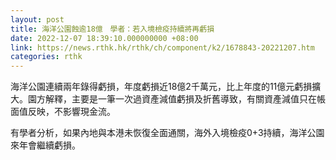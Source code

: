 ```yaml
---
layout: post
title: 海洋公園蝕逾18億　學者：若入境檢疫持續將再虧損
date: 2022-12-07 18:39:10.000000000 +08:00
link: https://news.rthk.hk/rthk/ch/component/k2/1678843-20221207.htm
categories: rthk
---
```


海洋公園連續兩年錄得虧損，年度虧損近18億2千萬元，比上年度的11億元虧損擴大。園方解釋，主要是一筆一次過資產減值虧損及折舊導致，有關資產減值只在帳面值反映，不影響現金流。

有學者分析，如果內地與本港未恢復全面通關，海外入境檢疫0+3持續，海洋公園來年會繼續虧損。
